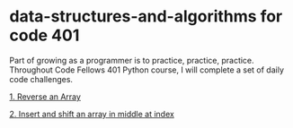 # data-structures-and-algorithms for code 401
Part of growing as a programmer is to practice, practice, practice. Throughout Code Fellows 401 Python course, I will complete a set of daily code challenges.

[1. Reverse an Array](dsa/challenges/array_reverse/README.md)

[2. Insert and shift an array in middle at index](dsa/challenges/array_shift/README.md)

